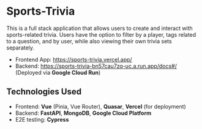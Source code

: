 # Sports-Trivia
This is a full stack application that allows users to create and interact with sports-related trivia. Users have the option to filter by a player, tags related to a question, and by user, while also viewing their own trivia sets separately.

- Frontend App: https://sports-trivia.vercel.app/
- Backend: https://sports-trivia-bn57cau7zq-uc.a.run.app/docs#/ (Deployed via **Google Cloud Run**)


## Technologies Used
- Frontend: **Vue** (Pinia, Vue Router), **Quasar**, **Vercel** (for deployment)
- Backend: **FastAPI**, **MongoDB**, **Google Cloud Platform**
- E2E testing: **Cypress**
